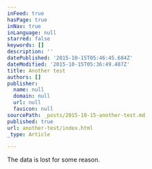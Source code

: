 ```yaml
---
inFeed: true
hasPage: true
inNav: true
inLanguage: null
starred: false
keywords: []
description: ''
datePublished: '2015-10-15T05:46:45.684Z'
dateModified: '2015-10-15T05:36:49.487Z'
title: Another test
authors: []
publisher:
  name: null
  domain: null
  url: null
  favicon: null
sourcePath: _posts/2015-10-15-another-test.md
published: true
url: another-test/index.html
_type: Article

---
```

The data is lost for some reason.